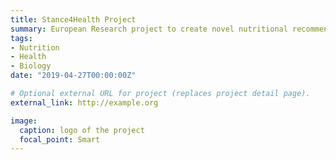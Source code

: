 ```yaml
---
title: Stance4Health Project
summary: European Research project to create novel nutritional recommendation algorithms based on human microbiota
tags:
- Nutrition
- Health
- Biology
date: "2019-04-27T00:00:00Z"

# Optional external URL for project (replaces project detail page).
external_link: http://example.org

image:
  caption: logo of the project
  focal_point: Smart
---
```

